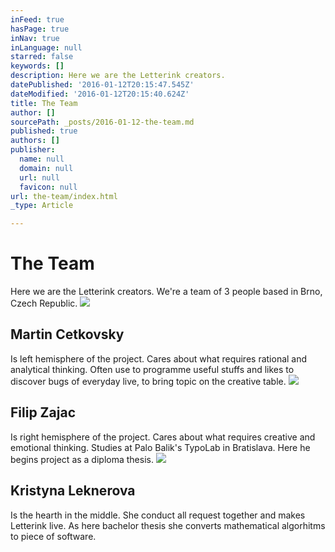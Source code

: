 ```yaml
---
inFeed: true
hasPage: true
inNav: true
inLanguage: null
starred: false
keywords: []
description: Here we are the Letterink creators.
datePublished: '2016-01-12T20:15:47.545Z'
dateModified: '2016-01-12T20:15:40.624Z'
title: The Team
author: []
sourcePath: _posts/2016-01-12-the-team.md
published: true
authors: []
publisher:
  name: null
  domain: null
  url: null
  favicon: null
url: the-team/index.html
_type: Article

---
```

# The Team

Here we are the Letterink creators. We're a team of 3 people based in Brno, Czech Republic. ![](https://the-grid-user-content.s3-us-west-2.amazonaws.com/5c55f2ff-ca8d-480e-baa5-47dc87cec0bf.jpg)

## Martin Cetkovsky

Is left hemisphere of the project. Cares about what requires rational and analytical thinking. Often use to programme useful stuffs and likes to discover bugs of everyday live, to bring topic on the creative table.
![](https://the-grid-user-content.s3-us-west-2.amazonaws.com/4a2f0998-9c14-4bdb-bcfe-5832313bc5da.jpg)

## Filip Zajac

Is right hemisphere of the project. Cares about what requires creative and emotional thinking. Studies at Palo Balik's TypoLab in Bratislava. Here he begins project as a diploma thesis.
![](https://the-grid-user-content.s3-us-west-2.amazonaws.com/badea257-993e-4b35-b9b7-691c803f595d.jpg)

## Kristyna Leknerova

Is the hearth in the middle. She conduct all request together and makes Letterink live. As here bachelor thesis she converts mathematical algorhitms to piece of software.